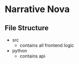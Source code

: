 # Narrative Nova

## File Structure
- src 
  - contains all frontend logic
- python
  - contains api
